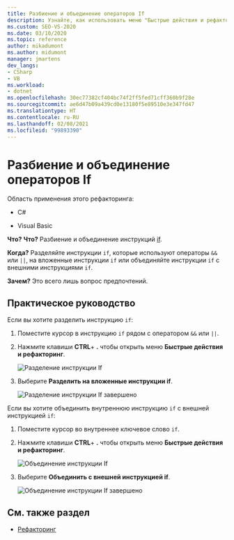 ```yaml
---
title: Разбиение и объединение операторов If
description: Узнайте, как использовать меню "Быстрые действия и рефакторинг" для разделения или объединения операторов If.
ms.custom: SEO-VS-2020
ms.date: 03/10/2020
ms.topic: reference
author: mikadumont
ms.author: midumont
manager: jmartens
dev_langs:
- CSharp
- VB
ms.workload:
- dotnet
ms.openlocfilehash: 30ec77382cf404bc74f2ff5fed71cff360b9f28e
ms.sourcegitcommit: ae6d47b09a439cd0e13180f5e89510e3e347fd47
ms.translationtype: HT
ms.contentlocale: ru-RU
ms.lasthandoff: 02/08/2021
ms.locfileid: "99893390"
---
```

# <a name="split-or-merge-if-statements"></a>Разбиение и объединение операторов If

Область применения этого рефакторинга:

- C#

- Visual Basic

**Что?** **Что?** Разбиение и объединение инструкций [if](/dotnet/csharp/language-reference/keywords/if-else).

**Когда?** Разделяйте инструкции `if`, которые используют операторы `&&` или `||`, на вложенные инструкции `if` или объединяйте инструкции `if` с внешними инструкциями `if`.

**Зачем?** Это всего лишь вопрос предпочтений.  

## <a name="how-to"></a>Практическое руководство

Если вы хотите разделить инструкцию `if`:

1. Поместите курсор в инструкцию `if` рядом с оператором `&&` или `||`.

2. Нажмите клавиши **CTRL**+ **.** чтобы открыть меню **Быстрые действия и рефакторинг**.

    ![Разделение инструкции If](../media/split-if-statement.png)

3. Выберите **Разделить на вложенные инструкции if**.

    ![Разделение инструкции If завершено](../media/split-if-statement-complete.png)

Если вы хотите объединить внутреннюю инструкцию `if` с внешней инструкцией `if`: 

1. Поместите курсор во внутреннее ключевое слово `if`.

2. Нажмите клавиши **CTRL**+ **.** чтобы открыть меню **Быстрые действия и рефакторинг**.

    ![Объединение инструкции If](../media/merge-if-statement.png)

3. Выберите **Объединить с внешней инструкцией if**.

    ![Объединение инструкции If завершено](../media/merge-if-statement-complete.png)

## <a name="see-also"></a>См. также раздел

- [Рефакторинг](../refactoring-in-visual-studio.md)
